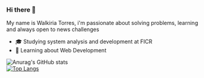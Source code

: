 ### Hi there 👋
My name is Walkiria Torres, i'm passionate about solving problems, learning and always open to news challenges

- 🎓 Studying system analysis and development at FICR
- 💬 Learning about Web Development



![Anurag's GitHub stats](https://github-readme-stats.vercel.app/api?username=walkiriatorres&show_icons=true&theme=radical) <br/>
[![Top Langs](https://github-readme-stats.vercel.app/api/top-langs/?username=walkiriatorres&layout=compact)](https://github.com/walkiriatorres/github-readme-stats)


<!--
**walkiriatorres/walkiriatorres** is a ✨ _special_ ✨ repository because its `README.md` (this file) appears on your GitHub profile.

Here are some ideas to get you started:

- 🔭 I’m currently working on ...
- 🌱 I’m currently learning ...
- 👯 I’m looking to collaborate on ...
- 🤔 I’m looking for help with ...
- 💬 Ask me about ...
- 📫 How to reach me: ...
- 😄 Pronouns: ...
- ⚡ Fun fact: ...
-->

